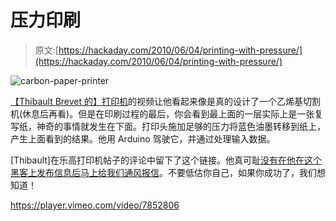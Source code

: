 # 压力印刷

> 原文:[https://hackaday.com/2010/06/04/printing-with-pressure/](https://hackaday.com/2010/06/04/printing-with-pressure/)

![](../Images/7c4b3f0f7adbc09ac1696d53f7612c99.png "carbon-paper-printer")

[【Thibault Brevet 的】打印机](http://vimeo.com/7852806)的视频让他看起来像是真的设计了一个乙烯基切割机(休息后再看)。但是在印刷过程的最后，你会看到最上面的一层实际上是一张复写纸，神奇的事情就发生在下面。打印头施加足够的压力将蓝色油墨转移到纸上，产生上面看到的结果。他用 Arduino 驾驶它，并通过处理输入数据。

[Thibault]在乐高打印机帖子的评论中留下了这个链接。他真可耻[没有在他在这个黑客上发布信息后马上给我们通风报信](http://hackaday.com/contact-hack-a-day/)。不要低估你自己，如果你成功了，我们想知道！

<https://player.vimeo.com/video/7852806>

</div> </body> </html>